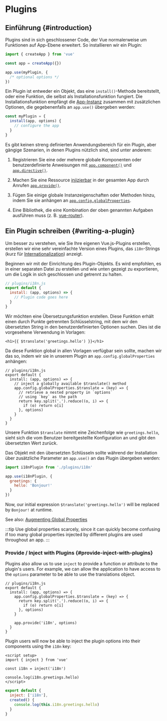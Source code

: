 ﻿# Plugins

## Einführung {#introduction}

Plugins sind in sich geschlossener Code, der Vue normalerweise um Funktionen auf App-Ebene erweitert. So installieren wir ein Plugin:

```js
import { createApp } from 'vue'

const app = createApp({})

app.use(myPlugin, {
  /* optional options */
})
```

Ein Plugin ist entweder ein Objekt, das eine `install()`-Methode bereitstellt, oder eine Funktion, die selbst als Installationsfunktion fungiert. Die Installationsfunktion empfängt die [App-Instanz](/api/application.html) zusammen mit zusätzlichen Optionen, die gegebenenfalls an `app.use()` übergeben werden:

```js
const myPlugin = {
  install(app, options) {
    // configure the app
  }
}
```

Es gibt keinen streng definierten Anwendungsbereich für ein Plugin, aber gängige Szenarien, in denen Plugins nützlich sind, sind unter anderem:

1. Registrieren Sie eine oder mehrere globale Komponenten oder benutzerdefinierte Anweisungen mit [`app.component()`](/api/application.html#app-component) und [`app.directive()`](/api/application.html#app-directive).

2. Machen Sie eine Ressource [injizierbar](/guide/components/provide-inject.html) in der gesamten App durch Anrufen [`app.provide()`](/api/application.html#app-provide).

3. Fügen Sie einige globale Instanzeigenschaften oder Methoden hinzu, indem Sie sie anhängen an [`app.config.globalProperties`](/api/application.html#app-config-globalproperties).

4. Eine Bibliothek, die eine Kombination der oben genannten Aufgaben ausführen muss (z. B. [vue-router](https://github.com/vuejs/vue-router-next)).

## Ein Plugin schreiben {#writing-a-plugin}

Um besser zu verstehen, wie Sie Ihre eigenen Vue.js-Plugins erstellen, erstellen wir eine sehr vereinfachte Version eines Plugins, das `i18n`-Strings (kurz für [Internationalization](https://en.wikipedia.org/wiki/Internationalization_and_localization)) anzeigt.

Beginnen wir mit der Einrichtung des Plugin-Objekts. Es wird empfohlen, es in einer separaten Datei zu erstellen und wie unten gezeigt zu exportieren, um die Logik in sich geschlossen und getrennt zu halten.

```js
// plugins/i18n.js
export default {
  install: (app, options) => {
    // Plugin code goes here
  }
}
```

Wir möchten eine Übersetzungsfunktion erstellen. Diese Funktion erhält einen durch Punkte getrennten Schlüsselstring, mit dem wir den übersetzten String in den benutzerdefinierten Optionen suchen. Dies ist die vorgesehene Verwendung in Vorlagen:

```vue-html
<h1>{{ $translate('greetings.hello') }}</h1>
```

Da diese Funktion global in allen Vorlagen verfügbar sein sollte, machen wir das so, indem wir sie in unserem Plugin an `app.config.globalProperties` anhängen:

```js{4-11}
// plugins/i18n.js
export default {
  install: (app, options) => {
    // inject a globally available $translate() method
    app.config.globalProperties.$translate = (key) => {
      // retrieve a nested property in `options`
      // using `key` as the path
      return key.split('.').reduce((o, i) => {
        if (o) return o[i]
      }, options)
    }
  }
}
```

Unsere Funktion `$translate` nimmt eine Zeichenfolge wie `greetings.hello`, sieht sich die vom Benutzer bereitgestellte Konfiguration an und gibt den übersetzten Wert zurück.

Das Objekt mit den übersetzten Schlüsseln sollte während der Installation über zusätzliche Parameter an `app.use()` an das Plugin übergeben werden:

```js
import i18nPlugin from './plugins/i18n'

app.use(i18nPlugin, {
  greetings: {
    hello: 'Bonjour!'
  }
})
```

Now, our initial expression `$translate('greetings.hello')` will be replaced by `Bonjour!` at runtime.

See also: [Augmenting Global Properties](/guide/typescript/options-api.html#augmenting-global-properties) <sup class="vt-badge ts" />

:::tip
Use global properties scarcely, since it can quickly become confusing if too many global properties injected by different plugins are used throughout an app.
:::

### Provide / Inject with Plugins {#provide-inject-with-plugins}

Plugins also allow us to use `inject` to provide a function or attribute to the plugin's users. For example, we can allow the application to have access to the `options` parameter to be able to use the translations object.

```js{10}
// plugins/i18n.js
export default {
  install: (app, options) => {
    app.config.globalProperties.$translate = (key) => {
      return key.split('.').reduce((o, i) => {
        if (o) return o[i]
      }, options)
    }

    app.provide('i18n', options)
  }
}
```

Plugin users will now be able to inject the plugin options into their components using the `i18n` key:

<div class="composition-api">

```vue
<script setup>
import { inject } from 'vue'

const i18n = inject('i18n')

console.log(i18n.greetings.hello)
</script>
```

</div>
<div class="options-api">

```js
export default {
  inject: ['i18n'],
  created() {
    console.log(this.i18n.greetings.hello)
  }
}
```

</div>
